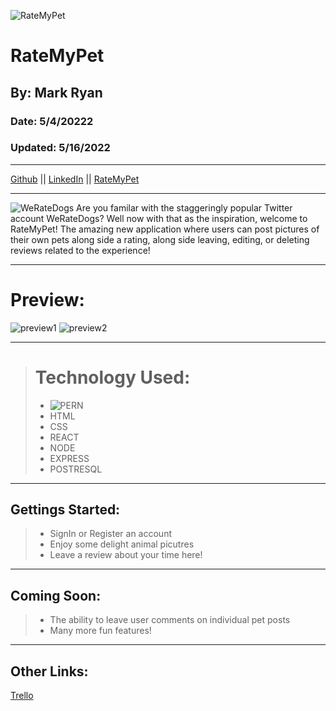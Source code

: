 ![RateMyPet](https://imgur.com/oTKZLAo.png)
# RateMyPet
## By: Mark Ryan
### Date: 5/4/20222
### Updated: 5/16/2022
***
[Github](https://github.com/DerWindFish/) || [LinkedIn](https://www.linkedin.com/in/markrryan/) ||
[RateMyPet](https://ratemypet2.herokuapp.com/)
***
![WeRateDogs](https://imgur.com/zJtRa6O.png)
Are you familar with the staggeringly popular Twitter account WeRateDogs? Well now with that as the inspiration, welcome to RateMyPet! The amazing new application where users can post pictures of their own pets along side a rating, along side leaving, editing, or deleting reviews related to the experience!
***
# Preview:
![preview1](https://imgur.com/SN7HYTK.png)
![preview2](https://imgur.com/6XJp3yq.png)

***
> # Technology Used:
> - ![PERN](https://imgur.com/S0qNUF3.png)
> - HTML
> - CSS
> - REACT
> - NODE
> - EXPRESS
> - POSTRESQL
***
## Gettings Started:
> - SignIn or Register an account
> - Enjoy some delight animal picutres
> - Leave a review about your time here!
***
## Coming Soon:
> - The ability to leave user comments on individual pet posts
> - Many more fun features!
***
## Other Links:
[Trello](https://trello.com/b/XYo5UYBZ/weratepets)